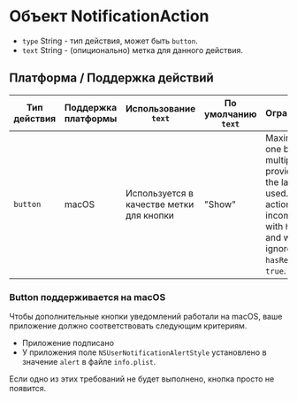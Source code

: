 # Объект NotificationAction

* `type` String - тип действия, может быть `button`.
* `text` String - (опиционально) метка для данного действия.

## Платформа / Поддержка действий

| Тип действия | Поддержка платформы | Использование `text`                     | По умолчанию `text` | Ограничения                                                                                                                                                          |
| ------------ | ------------------- | ---------------------------------------- | ------------------- | -------------------------------------------------------------------------------------------------------------------------------------------------------------------- |
| `button`     | macOS               | Используется в качестве метки для кнопки | "Show"              | Maximum of one button, if multiple are provided only the last is used. This action is also incompatible with `hasReply` and will be ignored if `hasReply` is `true`. |

### Button поддерживается на macOS

Чтобы дополнительные кнопки уведомлений работали на macOS, ваше приложение должно соответствовать следующим критериям.

* Приложение подписано
* У приложения поле `NSUserNotificationAlertStyle` установлено в значение `alert` в файле `info.plist`.

Если одно из этих требований не будет выполнено, кнопка просто не появится.